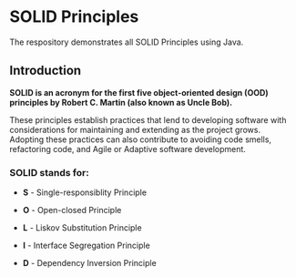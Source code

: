 # SOLID Principles

The respository demonstrates all SOLID Principles using Java.

## Introduction
**SOLID is an acronym for the first five object-oriented design (OOD) principles by Robert C. Martin (also known as Uncle Bob).**

These principles establish practices that lend to developing software with considerations for maintaining and extending as the project grows. Adopting these practices can also contribute to avoiding code smells, refactoring code, and Agile or Adaptive software development.


### SOLID stands for:

- **S** - Single-responsiblity Principle

- **O** - Open-closed Principle

- **L** - Liskov Substitution Principle

- **I** - Interface Segregation Principle

- **D** - Dependency Inversion Principle
